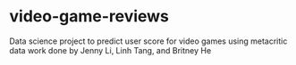 # video-game-reviews
Data science project to predict user score for video games using metacritic data
work done by Jenny Li, Linh Tang, and Britney He
